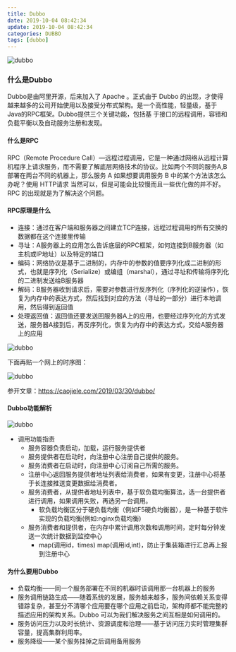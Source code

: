 ```yaml
---
title: Dubbo
date: 2019-10-04 08:42:34
update: 2019-10-04 08:42:34
categories: DUBBO
tags: [dubbo]
---
```


![dubbo](https://volc1612.gitee.io/blog/images/dubbo/dubbo-d.jpg)

### 什么是Dubbo

Dubbo是由阿里开源，后来加入了 Apache 。正式由于 Dubbo 的出现，才使得越来越多的公司开始使用以及接受分布式架构。是⼀个⾼性能，轻量级，基于Java的RPC框架。Dubbo提供三个关键功能，包括基
于接⼝的远程调⽤，容错和负载平衡以及⾃动服务注册和发现。

<!-- more -->

#### 什么是RPC

RPC（Remote Procedure Call）—远程过程调用，它是一种通过网络从远程计算机程序上请求服务，而不需要了解底层网络技术的协议。比如两个不同的服务A,B部署在两台不同的机器上，那么服务 A 如果想要调用服务 B 中的某个方法该怎么办呢？使用 HTTP请求 当然可以，但是可能会比较慢而且一些优化做的并不好。 RPC 的出现就是为了解决这个问题。

#### RPC原理是什么

  * 连接：通过在客户端和服务器之间建立TCP连接，远程过程调用的所有交换的数据都在这个连接里传输
  * 寻址：A服务器上的应用怎么告诉底层的RPC框架，如何连接到B服务器（如主机或IP地址）以及特定的端口
  * 编码：网络协议是基于二进制的，内存中的参数的值要序列化成二进制的形式，也就是序列化（Serialize）或编组（marshal），通过寻址和传输将序列化的二进制发送给B服务器
  * 解码：B服务器收到请求后，需要对参数进行反序列化（序列化的逆操作），恢复为内存中的表达方式，然后找到对应的方法（寻址的一部分）进行本地调用，然后得到返回值
  * 处理返回值：返回值还要发送回服务器A上的应用，也要经过序列化的方式发送，服务器A接到后，再反序列化，恢复为内存中的表达方式，交给A服务器上的应用

![dubbo](https://volc1612.gitee.io/blog/images/dubbo/dubbo-a.jpg)

下面再贴一个网上的时序图：

![dubbo](https://volc1612.gitee.io/blog/images/dubbo/dubbo-b.jpg)

参开文章：https://caojiele.com/2019/03/30/dubbo/

#### Dubbo功能解析

![dubbo](https://volc1612.gitee.io/blog/images/dubbo/dubbo-c.jpg)

* 调用功能指责
  * 服务容器负责启动，加载，运行服务提供者
  * 服务提供者在启动时，向注册中心注册自己提供的服务。
  * 服务消费者在启动时，向注册中心订阅自己所需的服务。
  * 注册中心返回服务提供者地址列表给消费者，如果有变更，注册中心将基于长连接推送变更数据给消费者。
  * 服务消费者，从提供者地址列表中，基于软负载均衡算法，选一台提供者进行调用，如果调用失败，再选另一台调用。
    * 软负载均衡区分于硬负载均衡（例如F5硬负均衡器），是一种基于软件实现的负载均衡(例如:nginx负载均衡)
  * 服务消费者和提供者，在内存中累计调用次数和调用时间，定时每分钟发送一次统计数据到监控中心
    * map(调用id，times)  map(调用id,int)，防止于集装箱进行汇总再上报到注册中心

#### 为什么要用Dubbo

* 负载均衡——同一个服务部署在不同的机器时该调用那一台机器上的服务
* 服务调用链路生成——随着系统的发展，服务越来越多，服务间依赖关系变得错踪复杂，甚至分不清哪个应用要在哪个应用之前启动，架构师都不能完整的描述应用的架构关系。Dubbo 可以为我们解决服务之间互相是如何调用的。
* 服务访问压力以及时长统计、资源调度和治理——基于访问压力实时管理集群容量，提高集群利用率。
* 服务降级——某个服务挂掉之后调用备用服务